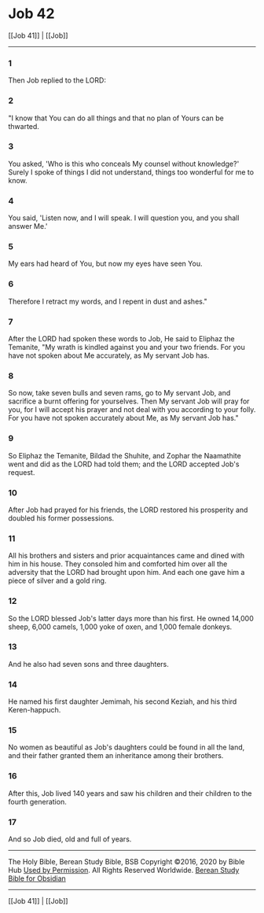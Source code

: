 # Job 42

[[Job 41]] | [[Job]]

---

### 1
Then Job replied to the LORD:

### 2
"I know that You can do all things and that no plan of Yours can be thwarted.

### 3
You asked, 'Who is this who conceals My counsel without knowledge?' Surely I spoke of things I did not understand, things too wonderful for me to know.

### 4
You said, 'Listen now, and I will speak. I will question you, and you shall answer Me.'

### 5
My ears had heard of You, but now my eyes have seen You.

### 6
Therefore I retract my words, and I repent in dust and ashes."

### 7
After the LORD had spoken these words to Job, He said to Eliphaz the Temanite, "My wrath is kindled against you and your two friends. For you have not spoken about Me accurately, as My servant Job has.

### 8
So now, take seven bulls and seven rams, go to My servant Job, and sacrifice a burnt offering for yourselves. Then My servant Job will pray for you, for I will accept his prayer and not deal with you according to your folly. For you have not spoken accurately about Me, as My servant Job has."

### 9
So Eliphaz the Temanite, Bildad the Shuhite, and Zophar the Naamathite went and did as the LORD had told them; and the LORD accepted Job's request.

### 10
After Job had prayed for his friends, the LORD restored his prosperity and doubled his former possessions.

### 11
All his brothers and sisters and prior acquaintances came and dined with him in his house. They consoled him and comforted him over all the adversity that the LORD had brought upon him. And each one gave him a piece of silver and a gold ring.

### 12
So the LORD blessed Job's latter days more than his first. He owned 14,000 sheep, 6,000 camels, 1,000 yoke of oxen, and 1,000 female donkeys.

### 13
And he also had seven sons and three daughters.

### 14
He named his first daughter Jemimah, his second Keziah, and his third Keren-happuch.

### 15
No women as beautiful as Job's daughters could be found in all the land, and their father granted them an inheritance among their brothers.

### 16
After this, Job lived 140 years and saw his children and their children to the fourth generation.

### 17
And so Job died, old and full of years.

---

The Holy Bible, Berean Study Bible, BSB
Copyright ©2016, 2020 by Bible Hub
[Used by Permission](https://berean.bible/terms.htm). All Rights Reserved Worldwide.
[Berean Study Bible for Obsidian](https://github.com/gapmiss/berean-study-bible-for-obsidian)

---

[[Job 41]] | [[Job]]

